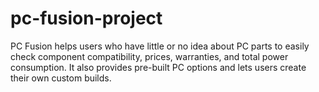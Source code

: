 # pc-fusion-project
PC Fusion helps users who have little or no idea about PC parts to easily check component compatibility, prices, warranties, and total power consumption. It also provides pre-built PC options and lets users create their own custom builds.
